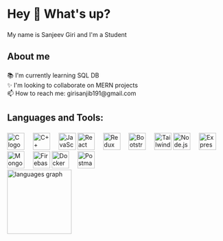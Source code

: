 <h1 align="left">Hey 👋 What's up?</h1>

###

<p align="left">My name is Sanjeev Giri and I'm a Student</p>

###

<h2 align="left">About me</h2>

###

<p align="left">
📚 I'm currently learning SQL DB <br>
✨ I'm looking to collaborate on MERN projects <br>
📫 How to reach me: girisanjib191@gmail.com
</p>

###

<h2 align="left">Languages and Tools:</h2>

###

<div align="left">
  <!-- Programming Languages -->
  <img src="https://cdn.jsdelivr.net/gh/devicons/devicon/icons/c/c-original.svg" height="40" alt="C logo"  />
  <img width="12" />
  <img src="https://cdn.jsdelivr.net/gh/devicons/devicon/icons/cplusplus/cplusplus-original.svg" height="40" alt="C++ logo"  />
  <img width="12" />
  <img src="https://cdn.jsdelivr.net/gh/devicons/devicon/icons/javascript/javascript-original.svg" height="40" alt="JavaScript logo"  />
<!--   <img width="12" /> -->
<!--   <img src="https://cdn.jsdelivr.net/gh/devicons/devicon/icons/typescript/typescript-original.svg" height="40" alt="TypeScript logo"  /> -->



  <!-- Frontend Technologies -->
  <img src="https://cdn.jsdelivr.net/gh/devicons/devicon/icons/react/react-original.svg" height="40" alt="React logo"  />
  <img width="12" />
  <img src="https://cdn.jsdelivr.net/gh/devicons/devicon/icons/redux/redux-original.svg" height="40" alt="Redux logo"  />
 
  <img width="12" />
  <img src="https://cdn.jsdelivr.net/gh/devicons/devicon/icons/bootstrap/bootstrap-original.svg" height="40" alt="Bootstrap logo"  />
  <img width="12" />
  <img src="https://cdn.jsdelivr.net/gh/devicons/devicon/icons/tailwindcss/tailwindcss-original.svg" height="40" alt="Tailwind CSS logo"  />



  <!-- Backend Technologies -->
  <img src="https://cdn.jsdelivr.net/gh/devicons/devicon/icons/nodejs/nodejs-original.svg" height="40" alt="Node.js logo"  />
  <img width="12" />
  <img src="https://cdn.jsdelivr.net/gh/devicons/devicon/icons/express/express-original.svg" height="40" alt="Express.js logo"  />

  

  <!-- Databases -->
  <img src="https://cdn.jsdelivr.net/gh/devicons/devicon/icons/mongodb/mongodb-original.svg" height="40" alt="MongoDB logo"  />
  <img width="12" />
  <img src="https://cdn.jsdelivr.net/gh/devicons/devicon/icons/firebase/firebase-plain.svg" height="40" alt="Firebase logo"  />

  

  <!-- Tools & DevOps -->
  <img src="https://cdn.jsdelivr.net/gh/devicons/devicon/icons/docker/docker-original.svg" height="40" alt="Docker logo"  />
  <img width="12" />
  <img src="https://www.vectorlogo.zone/logos/getpostman/getpostman-icon.svg" height="40" alt="Postman logo"  />
</div>


<div align="">
 
  <img src="https://github-readme-stats.vercel.app/api/top-langs?username=ixsn19s&locale=en&hide_title=false&layout=compact&card_width=320&langs_count=5&theme=dracula&hide_border=false" height="150" alt="languages graph"  />
</div>
